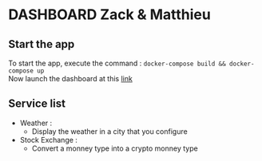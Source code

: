 DASHBOARD Zack & Matthieu
=========================

## Start the app

To start the app, execute the command : `docker-compose build && docker-compose up`  
Now launch the dashboard at this [link](localhost:3000)

## Service list

* Weather :
    * Display the weather in a city that you configure
* Stock Exchange :
	* Convert a monney type into a crypto monney type
